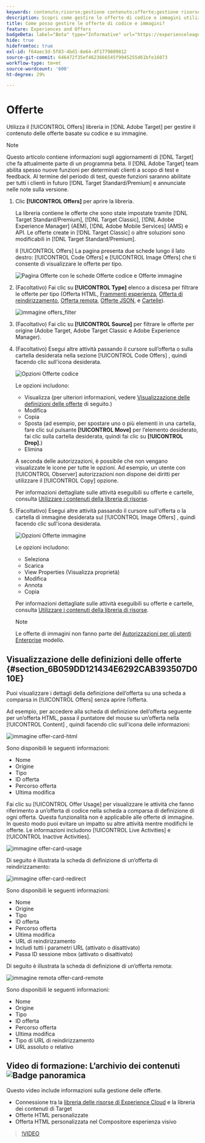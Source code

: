 ```yaml
---
keywords: contenuto;risorse;gestione contenuto;offerte;gestione risorse;inserire modalità selezione;modalità di selezione
description: Scopri come gestire le offerte di codice e immagini utilizzando la libreria Offerte.
title: Come posso gestire le offerte di codice e immagini?
feature: Experiences and Offers
badgeBeta: label="Beta" type="Informative" url="https://experienceleague.adobe.com/docs/target/using/introduction/intro.html?lang=it#beta newtab=true" tooltip="Cosa sono le funzioni beta in [!DNL Adobe Target]."
hide: true
hidefromtoc: true
exl-id: f64aec3d-5f83-4bd1-8e64-df1779809812
source-git-commit: 646472f35ef4623666545f9945255d61bfe16073
workflow-type: tm+mt
source-wordcount: '600'
ht-degree: 29%

---
```


# Offerte

Utilizza il [!UICONTROL Offers] libreria in [!DNL Adobe Target] per gestire il contenuto delle offerte basate su codice e su immagine.

>[!NOTE]
>
>Questo articolo contiene informazioni sugli aggiornamenti di [!DNL Target] che fa attualmente parte di un programma beta. Il [!DNL Adobe Target] team abilita spesso nuove funzioni per determinati clienti a scopo di test e feedback. Al termine del periodo di test, queste funzioni saranno abilitate per tutti i clienti in futuro [!DNL Target Standard/Premium] e annunciate nelle note sulla versione.

1. Clic **[!UICONTROL Offers]** per aprire la libreria.

   La libreria contiene le offerte che sono state impostate tramite [!DNL Target Standard/Premium], [!DNL Target Classic], [!DNL Adobe Experience Manager] (AEM), [!DNL Adobe Mobile Services] (AMS) e API. Le offerte create in [!DNL Target Classic] o altre soluzioni sono modificabili in [!DNL Target Standard/Premium].

   Il [!UICONTROL Offers] La pagina presenta due schede lungo il lato destro: [!UICONTROL Code Offers] e [!UICONTROL Image Offers] che ti consente di visualizzare le offerte per tipo.

   ![Pagina Offerte con le schede Offerte codice e Offerte immagine](/help/main/c-experiences/c-manage-content/assets/offers-page.png)

1. (Facoltativo) Fai clic su **[!UICONTROL Type]** elenco a discesa per filtrare le offerte per tipo (Offerta HTML, [Frammenti esperienza](/help/main/c-experiences/c-manage-content/aem-experience-fragments.md), [Offerta di reindirizzamento](/help/main/c-experiences/c-manage-content/offer-redirect.md), [Offerta remota](/help/main/c-experiences/c-manage-content/about-remote-offers.md), [Offerte JSON](/help/main/c-experiences/c-manage-content/create-json-offer.md), e [Cartelle](/help/main/c-experiences/c-manage-content/create-content-folder.md)).

   ![immagine offers_filter](assets/offers_filter.png)

1. (Facoltativo) Fai clic su **[!UICONTROL Source]** per filtrare le offerte per origine (Adobe Target, Adobe Target Classic e Adobe Experience Manager).

1. (Facoltativo) Esegui altre attività passando il cursore sull’offerta o sulla cartella desiderata nella sezione [!UICONTROL Code Offers] , quindi facendo clic sull&#39;icona desiderata.

   ![Opzioni Offerte codice](assets/offer-picker-large.png)

   Le opzioni includono:

   * Visualizza (per ulteriori informazioni, vedere [Visualizzazione delle definizioni delle offerte](#section_6B059DD121434E6292CAB393507D010E) di seguito.)
   * Modifica
   * Copia
   * Sposta (ad esempio, per spostare uno o più elementi in una cartella, fare clic sul pulsante **[!UICONTROL Move]** per l’elemento desiderato, fai clic sulla cartella desiderata, quindi fai clic su **[!UICONTROL Drop]**.)
   * Elimina

   A seconda delle autorizzazioni, è possibile che non vengano visualizzate le icone per tutte le opzioni. Ad esempio, un utente con [!UICONTROL Observer] autorizzazioni non dispone dei diritti per utilizzare il [!UICONTROL Copy] opzione.

   Per informazioni dettagliate sulle attività eseguibili su offerte e cartelle, consulta [Utilizzare i contenuti della libreria di risorse](/help/main/c-experiences/c-manage-content/assets-working.md).

1. (Facoltativo) Esegui altre attività passando il cursore sull&#39;offerta o la cartella di immagine desiderata sul [!UICONTROL Image Offers] , quindi facendo clic sull&#39;icona desiderata.

   ![Opzioni Offerte immagine](/help/main/c-experiences/c-manage-content/assets/image-offers-icons.png)

   Le opzioni includono:

   * Seleziona
   * Scarica
   * View Properties (Visualizza proprietà)
   * Modifica
   * Annota
   * Copia

   Per informazioni dettagliate sulle attività eseguibili su offerte e cartelle, consulta [Utilizzare i contenuti della libreria di risorse](/help/main/c-experiences/c-manage-content/assets-working.md).

   >[!NOTE]
   >
   >Le offerte di immagini non fanno parte del [Autorizzazioni per gli utenti Enterprise](/help/main/administrating-target/c-user-management/property-channel/property-channel.md) modello.


## Visualizzazione delle definizioni delle offerte {#section_6B059DD121434E6292CAB393507D010E}

Puoi visualizzare i dettagli della definizione dell’offerta su una scheda a comparsa in [!UICONTROL Offers] senza aprire l’offerta.

Ad esempio, per accedere alla scheda di definizione dell’offerta seguente per un’offerta HTML, passa il puntatore del mouse su un’offerta nella [!UICONTROL Content] , quindi facendo clic sull&#39;icona delle informazioni:

![immagine offer-card-html](assets/offer-card-html.png)

Sono disponibili le seguenti informazioni:

* Nome
* Origine
* Tipo
* ID offerta
* Percorso offerta
* Ultima modifica

Fai clic su [!UICONTROL Offer Usage] per visualizzare le attività che fanno riferimento a un’offerta di codice nella scheda a comparsa di definizione di ogni offerta. Questa funzionalità non è applicabile alle offerte di immagine. In questo modo puoi evitare un impatto su altre attività mentre modifichi le offerte. Le informazioni includono [!UICONTROL Live Activities] e [!UICONTROL Inactive Activities].

![immagine offer-card-usage](assets/offer-card-usage.png)

Di seguito è illustrata la scheda di definizione di un’offerta di reindirizzamento:

![immagine offer-card-redirect](assets/offer-card-redirect.png)

Sono disponibili le seguenti informazioni:

* Nome
* Origine
* Tipo
* ID offerta
* Percorso offerta
* Ultima modifica
* URL di reindirizzamento
* Includi tutti i parametri URL (attivato o disattivato)
* Passa ID sessione mbox (attivato o disattivato)

Di seguito è illustrata la scheda di definizione di un’offerta remota:

![immagine remota offer-card-remote](assets/offer-card-remote.png)

Sono disponibili le seguenti informazioni:

* Nome
* Origine
* Tipo
* ID offerta
* Percorso offerta
* Ultima modifica
* Tipo di URL di reindirizzamento
* URL assoluto o relativo

## Video di formazione: L’archivio dei contenuti ![Badge panoramica](/help/main/assets/overview.png)

Questo video include informazioni sulla gestione delle offerte.

* Connessione tra la [libreria delle risorse di Experience Cloud](https://experienceleague.adobe.com/docs/core-services/interface/assets/creative-cloud.html) e la libreria dei contenuti di Target
* Offerte HTML personalizzate
* Offerta HTML personalizzata nel Compositore esperienza visivo

>[!VIDEO](https://video.tv.adobe.com/v/17387)
